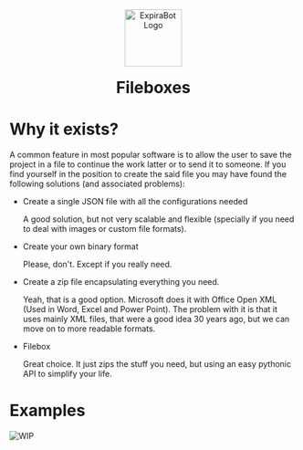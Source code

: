 <div align="center">
  <img width="100" src="data/logo.png" alt="ExpiraBot Logo" align="center">
</div>
<h1 align="center" style="margin-top: 20px;"> Fileboxes </h1>

# Why it exists? 
A common feature in most popular software is to allow the user to save the project in a file to continue the work latter or to send it to someone.
If you find yourself in the position to create the said file you may have found the following solutions (and associated problems):
- Create a single JSON file with all the configurations needed

    A good solution, but not very scalable and flexible (specially if you need to deal with images or custom file formats).

- Create your own binary format

    Please, don't. Except if you really need.

- Create a zip file encapsulating everything you need.
    
    Yeah, that is a good option.
    Microsoft does it with Office Open XML (Used in Word, Excel and Power Point).
    The problem with it is that it uses mainly XML files, that were a good idea 30 years ago, but we can move on to more readable formats.

- Filebox

    Great choice. It just zips the stuff you need, but using an easy pythonic API to simplify your life.


# Examples
![WIP](https://cdn-icons-png.flaticon.com/512/5229/5229377.png)